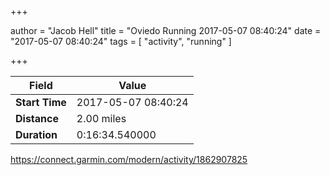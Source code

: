 +++

author = "Jacob Hell"
title = "Oviedo Running 2017-05-07 08:40:24"
date = "2017-05-07 08:40:24"
tags = [
    "activity", "running"
]

+++

<!--more-->

|Field  |Value  |
|--- | --- |
|**Start Time**|2017-05-07 08:40:24|
|**Distance**|2.00 miles|
|**Duration**|0:16:34.540000|

https://connect.garmin.com/modern/activity/1862907825